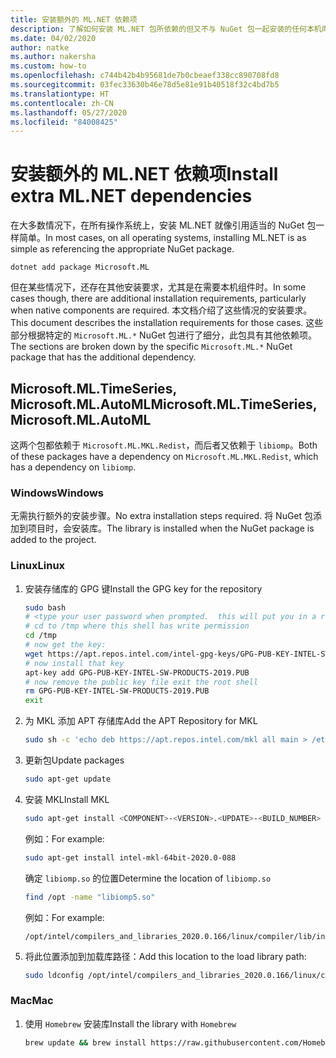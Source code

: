 ```yaml
---
title: 安装额外的 ML.NET 依赖项
description: 了解如何安装 ML.NET 包所依赖的但又不与 NuGet 包一起安装的任何本机库
ms.date: 04/02/2020
author: natke
ms.author: nakersha
ms.custom: how-to
ms.openlocfilehash: c744b42b4b95681de7b0cbeaef338cc890708fd8
ms.sourcegitcommit: 03fec33630b46e78d5e81e91b40518f32c4bd7b5
ms.translationtype: HT
ms.contentlocale: zh-CN
ms.lasthandoff: 05/27/2020
ms.locfileid: "84008425"
---
```

# <a name="install-extra-mlnet-dependencies"></a><span data-ttu-id="0499a-103">安装额外的 ML.NET 依赖项</span><span class="sxs-lookup"><span data-stu-id="0499a-103">Install extra ML.NET dependencies</span></span>

<span data-ttu-id="0499a-104">在大多数情况下，在所有操作系统上，安装 ML.NET 就像引用适当的 NuGet 包一样简单。</span><span class="sxs-lookup"><span data-stu-id="0499a-104">In most cases, on all operating systems, installing ML.NET is as simple as referencing the appropriate NuGet package.</span></span>

```dotnetcli
dotnet add package Microsoft.ML
```

<span data-ttu-id="0499a-105">但在某些情况下，还存在其他安装要求，尤其是在需要本机组件时。</span><span class="sxs-lookup"><span data-stu-id="0499a-105">In some cases though, there are additional installation requirements, particularly when native components are required.</span></span> <span data-ttu-id="0499a-106">本文档介绍了这些情况的安装要求。</span><span class="sxs-lookup"><span data-stu-id="0499a-106">This document describes the installation requirements for those cases.</span></span> <span data-ttu-id="0499a-107">这些部分根据特定的 `Microsoft.ML.*` NuGet 包进行了细分，此包具有其他依赖项。</span><span class="sxs-lookup"><span data-stu-id="0499a-107">The sections are broken down by the specific `Microsoft.ML.*` NuGet package that has the additional dependency.</span></span>

## <a name="microsoftmltimeseries-microsoftmlautoml"></a><span data-ttu-id="0499a-108">Microsoft.ML.TimeSeries, Microsoft.ML.AutoML</span><span class="sxs-lookup"><span data-stu-id="0499a-108">Microsoft.ML.TimeSeries, Microsoft.ML.AutoML</span></span>

<span data-ttu-id="0499a-109">这两个包都依赖于 `Microsoft.ML.MKL.Redist`，而后者又依赖于 `libiomp`。</span><span class="sxs-lookup"><span data-stu-id="0499a-109">Both of these packages have a dependency on `Microsoft.ML.MKL.Redist`, which has a dependency on `libiomp`.</span></span>

### <a name="windows"></a><span data-ttu-id="0499a-110">Windows</span><span class="sxs-lookup"><span data-stu-id="0499a-110">Windows</span></span>

<span data-ttu-id="0499a-111">无需执行额外的安装步骤。</span><span class="sxs-lookup"><span data-stu-id="0499a-111">No extra installation steps required.</span></span> <span data-ttu-id="0499a-112">将 NuGet 包添加到项目时，会安装库。</span><span class="sxs-lookup"><span data-stu-id="0499a-112">The library is installed when the NuGet package is added to the project.</span></span>

### <a name="linux"></a><span data-ttu-id="0499a-113">Linux</span><span class="sxs-lookup"><span data-stu-id="0499a-113">Linux</span></span>

1. <span data-ttu-id="0499a-114">安装存储库的 GPG 键</span><span class="sxs-lookup"><span data-stu-id="0499a-114">Install the GPG key for the repository</span></span>

    ```bash
    sudo bash
    # <type your user password when prompted.  this will put you in a root shell>
    # cd to /tmp where this shell has write permission
    cd /tmp
    # now get the key:
    wget https://apt.repos.intel.com/intel-gpg-keys/GPG-PUB-KEY-INTEL-SW-PRODUCTS-2019.PUB
    # now install that key
    apt-key add GPG-PUB-KEY-INTEL-SW-PRODUCTS-2019.PUB
    # now remove the public key file exit the root shell
    rm GPG-PUB-KEY-INTEL-SW-PRODUCTS-2019.PUB
    exit
    ```

2. <span data-ttu-id="0499a-115">为 MKL 添加 APT 存储库</span><span class="sxs-lookup"><span data-stu-id="0499a-115">Add the APT Repository for MKL</span></span>

    ```bash
    sudo sh -c 'echo deb https://apt.repos.intel.com/mkl all main > /etc/apt/sources.list.d/intel-mkl.list'
    ```

3. <span data-ttu-id="0499a-116">更新包</span><span class="sxs-lookup"><span data-stu-id="0499a-116">Update packages</span></span>

    ```bash
    sudo apt-get update
    ```

4. <span data-ttu-id="0499a-117">安装 MKL</span><span class="sxs-lookup"><span data-stu-id="0499a-117">Install MKL</span></span>

    ```bash
    sudo apt-get install <COMPONENT>-<VERSION>.<UPDATE>-<BUILD_NUMBER>
    ```

    <span data-ttu-id="0499a-118">例如：</span><span class="sxs-lookup"><span data-stu-id="0499a-118">For example:</span></span>

    ```bash
    sudo apt-get install intel-mkl-64bit-2020.0-088
    ```

    <span data-ttu-id="0499a-119">确定 `libiomp.so` 的位置</span><span class="sxs-lookup"><span data-stu-id="0499a-119">Determine the location of `libiomp.so`</span></span>

    ```bash
    find /opt -name "libiomp5.so"
    ```

    <span data-ttu-id="0499a-120">例如：</span><span class="sxs-lookup"><span data-stu-id="0499a-120">For example:</span></span>

    ```output
    /opt/intel/compilers_and_libraries_2020.0.166/linux/compiler/lib/intel64_lin/libiomp5.so
    ```

5. <span data-ttu-id="0499a-121">将此位置添加到加载库路径：</span><span class="sxs-lookup"><span data-stu-id="0499a-121">Add this location to the load library path:</span></span>

    ```bash
    sudo ldconfig /opt/intel/compilers_and_libraries_2020.0.166/linux/compiler/lib/intel64_lin
    ```

### <a name="mac"></a><span data-ttu-id="0499a-122">Mac</span><span class="sxs-lookup"><span data-stu-id="0499a-122">Mac</span></span>

1. <span data-ttu-id="0499a-123">使用 `Homebrew` 安装库</span><span class="sxs-lookup"><span data-stu-id="0499a-123">Install the library with `Homebrew`</span></span>

    ```bash
    brew update && brew install https://raw.githubusercontent.com/Homebrew/homebrew-core/f5b1ac99a7fba27c19cee0bc4f036775c889b359/Formula/libomp.rb && brew link libomp --force
    ```
